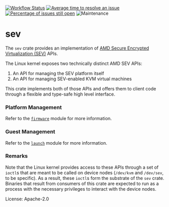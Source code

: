 [![Workflow Status](https://github.com/enarx/sev/workflows/test/badge.svg)](https://github.com/enarx/sev/actions?query=workflow%3A%22test%22)
[![Average time to resolve an issue](https://isitmaintained.com/badge/resolution/enarx/sev.svg)](https://isitmaintained.com/project/enarx/sev "Average time to resolve an issue")
[![Percentage of issues still open](https://isitmaintained.com/badge/open/enarx/sev.svg)](https://isitmaintained.com/project/enarx/sev "Percentage of issues still open")
![Maintenance](https://img.shields.io/badge/maintenance-activly--developed-brightgreen.svg)

# sev

The `sev` crate provides an implementation of [AMD Secure Encrypted
Virtualization (SEV)](https://developer.amd.com/sev/) APIs.

The Linux kernel exposes two technically distinct AMD SEV APIs:

1. An API for managing the SEV platform itself
2. An API for managing SEV-enabled KVM virtual machines

This crate implements both of those APIs and offers them to client
code through a flexible and type-safe high level interface.

### Platform Management

Refer to the [`firmware`] module for more information.

### Guest Management

Refer to the [`launch`] module for more information.

### Remarks

Note that the Linux kernel provides access to these APIs through a set
of `ioctl`s that are meant to be called on device nodes (`/dev/kvm` and
`/dev/sev`, to be specific). As a result, these `ioctl`s form the substrate
of the `sev` crate. Binaries that result from consumers of this crate are
expected to run as a process with the necessary privileges to interact
with the device nodes.

[`firmware`]: ./firmware/index.html
[`launch`]: ./launch/index.html

License: Apache-2.0
